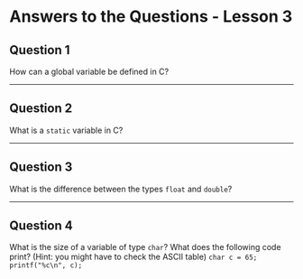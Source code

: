 # Answers to the Questions - Lesson 3

## Question 1
How can a global variable be defined in C?

---

## Question 2
What is a `static` variable in C? 

---

## Question 3
What is the difference between the types `float` and `double`?

---

## Question 4
What is the size of a variable of type `char`? What does the following code print? (Hint: you might have to check the ASCII table)
`
char c = 65;
printf("%c\n", c);
`

